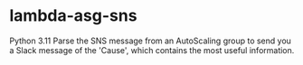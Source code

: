 # lambda-asg-sns
Python 3.11
Parse the SNS message from an AutoScaling group to send you a Slack message of the 'Cause', which contains the most useful information.

